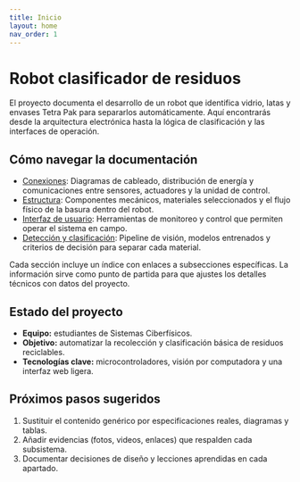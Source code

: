 ```yaml
---
title: Inicio
layout: home
nav_order: 1
---
```


# Robot clasificador de residuos

El proyecto documenta el desarrollo de un robot que identifica vidrio, latas y envases Tetra Pak para separarlos automáticamente. Aquí encontrarás desde la arquitectura electrónica hasta la lógica de clasificación y las interfaces de operación.

## Cómo navegar la documentación

- [Conexiones](conexiones/index): Diagramas de cableado, distribución de energía y comunicaciones entre sensores, actuadores y la unidad de control.
- [Estructura](estructura/index): Componentes mecánicos, materiales seleccionados y el flujo físico de la basura dentro del robot.
- [Interfaz de usuario](ui/index): Herramientas de monitoreo y control que permiten operar el sistema en campo.
- [Detección y clasificación](deteccion-clasificacion/index): Pipeline de visión, modelos entrenados y criterios de decisión para separar cada material.

Cada sección incluye un índice con enlaces a subsecciones específicas. La información sirve como punto de partida para que ajustes los detalles técnicos con datos del proyecto.

## Estado del proyecto

- **Equipo:** estudiantes de Sistemas Ciberfísicos.
- **Objetivo:** automatizar la recolección y clasificación básica de residuos reciclables.
- **Tecnologías clave:** microcontroladores, visión por computadora y una interfaz web ligera.

## Próximos pasos sugeridos

1. Sustituir el contenido genérico por especificaciones reales, diagramas y tablas.
2. Añadir evidencias (fotos, videos, enlaces) que respalden cada subsistema.
3. Documentar decisiones de diseño y lecciones aprendidas en cada apartado.
